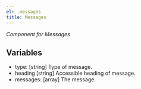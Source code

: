 ```yaml
---
el: .messages
title: Messages
---
```

_Component for Messages_

## Variables
* type: [string] Type of message.
* heading [string] Accessible heading of message.
* messages: [array] The message.
